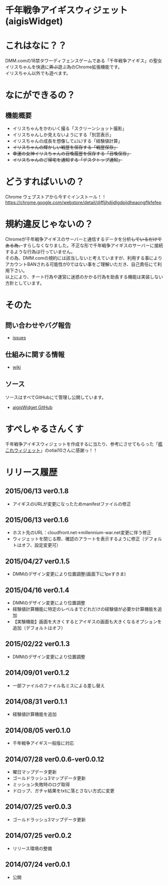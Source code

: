 千年戦争アイギスウィジェット(aigisWidget)
===========

# これはなに？？

DMM.comの18禁タワーディフェンスゲームである「千年戦争アイギス」の聖女イリスちゃんを快適に~~弄ぶ~~遊ぶ為のChrome拡張機能です。    
イリスちゃん以外でも遊べます。

# なにができるの？

## 機能概要
- イリスちゃんをかわいく撮る「スクリーンショット撮影」
- イリスちゃんしか見えないようにする「別窓表示」
- イリスちゃんの成長を想像してﾑﾌﾑﾌする「経験値計算」
- ~~イリスちゃんの輝かしい戦歴を保存する「戦歴保存」~~
- ~~幸運の女神イリスちゃんの召喚履歴を保存する「召喚保存」~~
- ~~イリスちゃんのご帰宅を通知する「デスクトップ通知」~~

# どうすればいいの？

Chrome ウェブストアから今すぐインストール！！    
https://chrome.google.com/webstore/detail/djffjjhdjidlgdpijdheaongflkfefep

# 規約違反じゃないの？

Chromeが千年戦争アイギスのサーバーと通信するデータを分析~~しているだけである為、~~すらしなくなりました。不正な形で千年戦争アイギスのサーバーに接続するような行為は行っていません。    
その為、DMM.comの規約には該当しないと考えていますが、利用する事によりアカウントBANされる可能性が0ではない事をご理解いただき、自己責任にて利用下さい。    
以上により、チート行為や運営に迷惑のかかる行為を助長する機能は実装しない方針としています。

# そのた

## 問い合わせやバグ報告
- [issues](https://github.com/muhiro/aigisWidget/issues)

## 仕組みに関する情報
- [wiki](https://github.com/muhiro/aigisWidget/wiki)

## ソース    
ソースはすべてGitHubにて管理し公開しています。
- [aigisWidget GitHub](https://github.com/muhiro/aigisWidget/)

# すぺしゃるさんくす

千年戦争アイギスウィジェットを作成するに当たり、参考にさせてもらった「[艦これウィジェット](https://github.com/otiai10/kanColleWidget)」のotiai10さんに感謝っ！！

# リリース履歴
## 2015/06/13 ver0.1.8
- アイギスのURLが変更になったためmanifestファイルの修正

## 2015/06/13 ver0.1.6
- ホスト先のURL：cloudfront.net→millennium-war.net変更に伴う修正
- ウィジェットを閉じる際、確認のアラートを表示するように修正（デフォルトはオフ、設定変更可）

## 2015/04/27 ver0.1.5
- DMMのデザイン変更により位置調整(画面下に1pxすきま)

## 2015/04/16 ver0.1.4
- DMMのデザイン変更により位置調整
- 経験値計算機能に特定のレベルまでどれだけの経験値が必要か計算機能を追加
- 【実験機能】画面を大きくするとアイギスの画面も大きくなるオプションを追加（デフォルトはオフ）

## 2015/02/22 ver0.1.3
- DMMのデザイン変更により位置調整

## 2014/09/01 ver0.1.2
- 一部ファイルのファイル名ミスによる差し替え

## 2014/08/31 ver0.1.1
- 経験値計算機能を追加

## 2014/08/05 ver0.1.0
- 千年戦争アイギス一般版に対応

## 2014/07/28 ver0.0.6-ver0.0.12
- 曜日マップデータ更新
- ゴールドラッシュ3マップデータ更新
- ミッション失敗時のログ取得
- ドロップ、ガチャ結果をtxtに落とさない方式に変更

## 2014/07/25 ver0.0.3
- ゴールドラッシュ3マップデータ更新

## 2014/07/25 ver0.0.2
- リリース環境の整備

## 2014/07/24 ver0.0.1
- 公開
